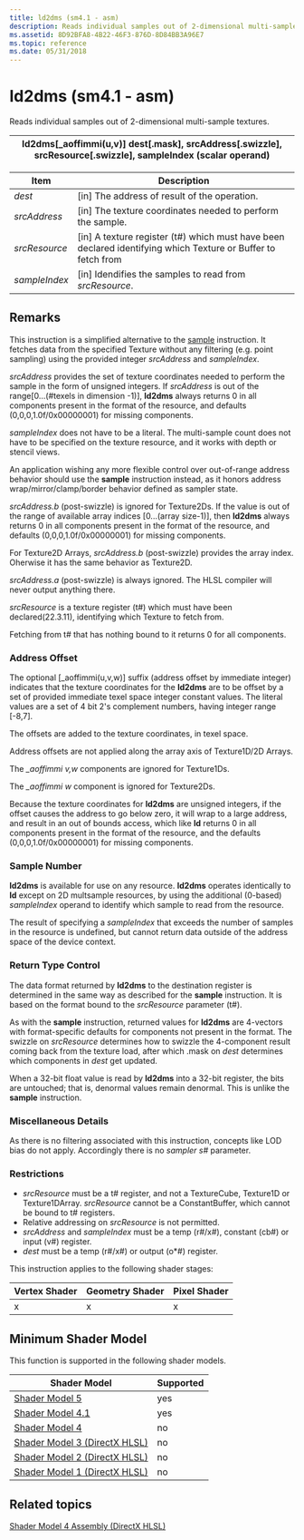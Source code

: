 ```yaml
---
title: ld2dms (sm4.1 - asm)
description: Reads individual samples out of 2-dimensional multi-sample textures.
ms.assetid: 8D92BFA8-4B22-46F3-876D-8D84BB3A96E7
ms.topic: reference
ms.date: 05/31/2018
---
```


# ld2dms (sm4.1 - asm)

Reads individual samples out of 2-dimensional multi-sample textures.



| ld2dms\[\_aoffimmi(u,v)\] dest\[.mask\], srcAddress\[.swizzle\], srcResource\[.swizzle\], sampleIndex (scalar operand) |
|------------------------------------------------------------------------------------------------------------------------|



 



| Item                                                                                                               | Description                                                                                                                |
|--------------------------------------------------------------------------------------------------------------------|----------------------------------------------------------------------------------------------------------------------------|
| <span id="dest"></span><span id="DEST"></span>*dest*<br/>                                                    | \[in\] The address of result of the operation. <br/>                                                                 |
| <span id="srcAddress"></span><span id="srcaddress"></span><span id="SRCADDRESS"></span>*srcAddress*<br/>     | \[in\] The texture coordinates needed to perform the sample.<br/>                                                    |
| <span id="srcResource"></span><span id="srcresource"></span><span id="SRCRESOURCE"></span>*srcResource*<br/> | \[in\] A texture register (t\#) which must have been declared identifying which Texture or Buffer to fetch from<br/> |
| <span id="sampleIndex"></span><span id="sampleindex"></span><span id="SAMPLEINDEX"></span>*sampleIndex*<br/> | \[in\] Idendifies the samples to read from *srcResource*.<br/>                                                       |



 

## Remarks

This instruction is a simplified alternative to the [sample](sample--sm4---asm-.md) instruction. It fetches data from the specified Texture without any filtering (e.g. point sampling) using the provided integer *srcAddress* and *sampleIndex*.

*srcAddress* provides the set of texture coordinates needed to perform the sample in the form of unsigned integers. If *srcAddress* is out of the range\[0...(\#texels in dimension -1)\], **ld2dms** always returns 0 in all components present in the format of the resource, and defaults (0,0,0,1.0f/0x00000001) for missing components.

*sampleIndex* does not have to be a literal. The multi-sample count does not have to be specified on the texture resource, and it works with depth or stencil views.

An application wishing any more flexible control over out-of-range address behavior should use the **sample** instruction instead, as it honors address wrap/mirror/clamp/border behavior defined as sampler state.

*srcAddress.b* (post-swizzle) is ignored for Texture2Ds. If the value is out of the range of available array indices \[0...(array size-1)\], then **ld2dms** always returns 0 in all components present in the format of the resource, and defaults (0,0,0,1.0f/0x00000001) for missing components.

For Texture2D Arrays, *srcAddress.b* (post-swizzle) provides the array index. Oherwise it has the same behavior as Texture2D.

*srcAddress.a* (post-swizzle) is always ignored. The HLSL compiler will never output anything there.

*srcResource* is a texture register (t\#) which must have been declared(22.3.11), identifying which Texture to fetch from.

Fetching from t\# that has nothing bound to it returns 0 for all components.

### Address Offset

The optional \[\_aoffimmi(u,v,w)\] suffix (address offset by immediate integer) indicates that the texture coordinates for the **ld2dms** are to be offset by a set of provided immediate texel space integer constant values. The literal values are a set of 4 bit 2's complement numbers, having integer range \[-8,7\].

The offsets are added to the texture coordinates, in texel space.

Address offsets are not applied along the array axis of Texture1D/2D Arrays.

The *\_aoffimmi v,w* components are ignored for Texture1Ds.

The *\_aoffimmi w* component is ignored for Texture2Ds.

Because the texture coordinates for **ld2dms** are unsigned integers, if the offset causes the address to go below zero, it will wrap to a large address, and result in an out of bounds access, which like **ld** returns 0 in all components present in the format of the resource, and the defaults (0,0,0,1.0f/0x00000001) for missing components.

### Sample Number

**ld2dms** is available for use on any resource. **ld2dms** operates identically to **ld** except on 2D multsample resources, by using the additional (0-based) *sampleIndex* operand to identify which sample to read from the resource.

The result of specifying a *sampleIndex* that exceeds the number of samples in the resource is undefined, but cannot return data outside of the address space of the device context.

### Return Type Control

The data format returned by **ld2dms** to the destination register is determined in the same way as described for the **sample** instruction. It is based on the format bound to the *srcResource* parameter (t\#).

As with the **sample** instruction, returned values for **ld2dms** are 4-vectors with format-specific defaults for components not present in the format. The swizzle on *srcResource* determines how to swizzle the 4-component result coming back from the texture load, after which .mask on *dest* determines which components in *dest* get updated.

When a 32-bit float value is read by **ld2dms** into a 32-bit register, the bits are untouched; that is, denormal values remain denormal. This is unlike the **sample** instruction.

### Miscellaneous Details

As there is no filtering associated with this instruction, concepts like LOD bias do not apply. Accordingly there is no *sampler s\#* parameter.

### Restrictions

-   *srcResource* must be a t\# register, and not a TextureCube, Texture1D or Texture1DArray. *srcResource* cannot be a ConstantBuffer, which cannot be bound to t\# registers.
-   Relative addressing on *srcResource* is not permitted.
-   *srcAddress* and *sampleIndex* must be a temp (r\#/x\#), constant (cb\#) or input (v\#) register.
-   *dest* must be a temp (r\#/x\#) or output (o\*\#) register.

This instruction applies to the following shader stages:



| Vertex Shader | Geometry Shader | Pixel Shader |
|---------------|-----------------|--------------|
| x             | x               | x            |



 

## Minimum Shader Model

This function is supported in the following shader models.



| Shader Model                                              | Supported |
|-----------------------------------------------------------|-----------|
| [Shader Model 5](d3d11-graphics-reference-sm5.md)        | yes       |
| [Shader Model 4.1](dx-graphics-hlsl-sm4.md)              | yes       |
| [Shader Model 4](dx-graphics-hlsl-sm4.md)                | no        |
| [Shader Model 3 (DirectX HLSL)](dx-graphics-hlsl-sm3.md) | no        |
| [Shader Model 2 (DirectX HLSL)](dx-graphics-hlsl-sm2.md) | no        |
| [Shader Model 1 (DirectX HLSL)](dx-graphics-hlsl-sm1.md) | no        |



 

## Related topics

<dl> <dt>

[Shader Model 4 Assembly (DirectX HLSL)](dx-graphics-hlsl-sm4-asm.md)
</dt> </dl>

 

 





